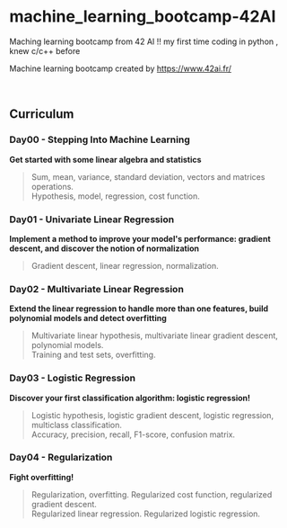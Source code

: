 # machine_learning_bootcamp-42AI

Maching learning bootcamp from 42 AI !! my first time coding in python , knew c/c++ before

Machine learning bootcamp created by https://www.42ai.fr/

<br/>

## Curriculum

### Day00 - Stepping Into Machine Learning
**Get started with some linear algebra and statistics**
> Sum, mean, variance, standard deviation, vectors and matrices operations.  
Hypothesis, model, regression, cost function. 

### Day01 - Univariate Linear Regression
**Implement a method to improve your model's performance: **gradient descent**, and discover the notion of normalization**
> Gradient descent, linear regression, normalization.

### Day02 - Multivariate Linear Regression
**Extend the linear regression to handle more than one features, build polynomial models and detect overfitting**
> Multivariate linear hypothesis, multivariate linear gradient descent, polynomial models.  
Training and test sets, overfitting.

### Day03 - Logistic Regression
**Discover your first classification algorithm: logistic regression!**
> Logistic hypothesis, logistic gradient descent, logistic regression, multiclass classification.  
Accuracy, precision, recall, F1-score, confusion matrix.

### Day04 - Regularization
**Fight overfitting!**
> Regularization, overfitting. Regularized cost function, regularized gradient descent.  
Regularized linear regression. Regularized logistic regression.
<br/>
